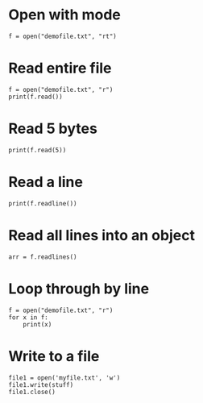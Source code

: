 <!-- TITLE: Python Files -->
<!-- SUBTITLE: A quick summary of Python Files -->

# Open with mode
```
f = open("demofile.txt", "rt")
```

# Read entire file
```
f = open("demofile.txt", "r")
print(f.read()) 
```

# Read 5 bytes
```
print(f.read(5))
```

# Read a line
```
print(f.readline()) 
```

# Read all lines into an object
```
arr = f.readlines()
```

# Loop through by line
```
f = open("demofile.txt", "r")
for x in f:
    print(x) 
```
	
# Write to a file
```
file1 = open('myfile.txt', 'w')
file1.write(stuff)
file1.close()
```


	